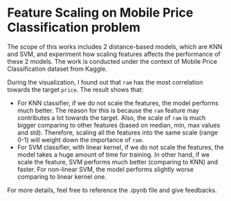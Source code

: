 # Feature Scaling on Mobile Price Classification problem

The scope of this works includes 2 distance-based models, which are KNN and SVM, and experiment how scaling features affects the performance of these 2 models. The work is conducted under the context of Mobile Price Classification dataset from Kaggle.

During the visualization, I found out that `ram` has the most correlation towards the target `price`.
The result shows that:
- For KNN classifier, if we do not scale the features, the model performs much better. The reason for this is because the `ram` feature may contributes a lot towards the target. Also, the scale of `ram` is much bigger comparing to other features (based on median, min, max values and std). Therefore, scaling all the features into the same scale (range 0-1) will weight down the importance of `ram`.
- For SVM classifier, with linear kernel, if we do not scale the features, the model takes a huge amount of time for training. In other hand, if we scale the feature, SVM performs much better (comparing to KNN) and faster. For non-linear SVM, the model performs slightly worse comparing to linear kernel one.

For more details, feel free to reference the .ipynb file and give feedbacks.